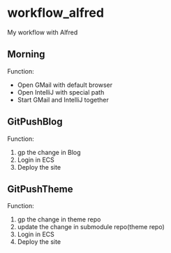 # workflow_alfred
My workflow with Alfred

## Morning

Function:
- Open GMail with default browser
- Open IntelliJ with special path
- Start GMail and IntelliJ together


## GitPushBlog

Function:
1. gp the change in Blog
2. Login in ECS
3. Deploy the site

## GitPushTheme

Function:
1. gp the change in theme repo
2. update the change in submodule repo(theme repo)
3.  Login in ECS
4. Deploy the site
